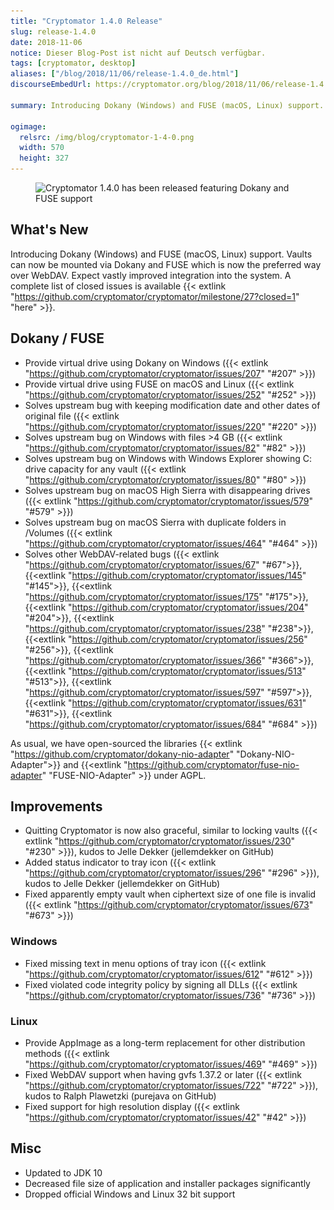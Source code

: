 ```yaml
---
title: "Cryptomator 1.4.0 Release"
slug: release-1.4.0
date: 2018-11-06
notice: Dieser Blog-Post ist nicht auf Deutsch verfügbar.
tags: [cryptomator, desktop]
aliases: ["/blog/2018/11/06/release-1.4.0_de.html"]
discourseEmbedUrl: https://cryptomator.org/blog/2018/11/06/release-1.4.0_en.html

summary: Introducing Dokany (Windows) and FUSE (macOS, Linux) support. Vaults can now be mounted via Dokany and FUSE which is now the preferred way over WebDAV. Expect vastly improved integration into the system.

ogimage:
  relsrc: /img/blog/cryptomator-1-4-0.png
  width: 570
  height: 327
---
```

<figure class="text-center">
  <img class="inline-block" src="/img/blog/cryptomator-1-4-0.png" srcset="/img/blog/cryptomator-1-4-0.png 1x, /img/blog/cryptomator-1-4-0@2x.png 2x" alt="Cryptomator 1.4.0 has been released featuring Dokany and FUSE support" />
</figure>

## What's New
Introducing Dokany (Windows) and FUSE (macOS, Linux) support. Vaults can now be mounted via Dokany and FUSE which is now the preferred way over WebDAV. Expect vastly improved integration into the system. A complete list of closed issues is available {{< extlink "https://github.com/cryptomator/cryptomator/milestone/27?closed=1" "here" >}}.

## Dokany / FUSE
- Provide virtual drive using Dokany on Windows ({{< extlink "https://github.com/cryptomator/cryptomator/issues/207" "#207" >}})
- Provide virtual drive using FUSE on macOS and Linux ({{< extlink "https://github.com/cryptomator/cryptomator/issues/252" "#252" >}})
- Solves upstream bug with keeping modification date and other dates of original file ({{< extlink "https://github.com/cryptomator/cryptomator/issues/220" "#220" >}})
- Solves upstream bug on Windows with files >4 GB ({{< extlink "https://github.com/cryptomator/cryptomator/issues/82" "#82" >}})
- Solves upstream bug on Windows with Windows Explorer showing C: drive capacity for any vault ({{< extlink "https://github.com/cryptomator/cryptomator/issues/80" "#80" >}})
- Solves upstream bug on macOS High Sierra with disappearing drives ({{< extlink "https://github.com/cryptomator/cryptomator/issues/579" "#579" >}})
- Solves upstream bug on macOS Sierra with duplicate folders in /Volumes ({{< extlink "https://github.com/cryptomator/cryptomator/issues/464" "#464" >}})
- Solves other WebDAV-related bugs ({{< extlink "https://github.com/cryptomator/cryptomator/issues/67" "#67">}}, {{<extlink "https://github.com/cryptomator/cryptomator/issues/145" "#145">}}, {{<extlink "https://github.com/cryptomator/cryptomator/issues/175" "#175">}}, {{<extlink "https://github.com/cryptomator/cryptomator/issues/204" "#204">}}, {{<extlink "https://github.com/cryptomator/cryptomator/issues/238" "#238">}}, {{<extlink "https://github.com/cryptomator/cryptomator/issues/256" "#256">}}, {{<extlink "https://github.com/cryptomator/cryptomator/issues/366" "#366">}}, {{<extlink "https://github.com/cryptomator/cryptomator/issues/513" "#513">}}, {{<extlink "https://github.com/cryptomator/cryptomator/issues/597" "#597">}}, {{<extlink "https://github.com/cryptomator/cryptomator/issues/631" "#631">}}, {{<extlink "https://github.com/cryptomator/cryptomator/issues/684" "#684" >}})

As usual, we have open-sourced the libraries {{< extlink "https://github.com/cryptomator/dokany-nio-adapter" "Dokany-NIO-Adapter">}} and {{<extlink "https://github.com/cryptomator/fuse-nio-adapter" "FUSE-NIO-Adapter" >}} under AGPL.

## Improvements
- Quitting Cryptomator is now also graceful, similar to locking vaults ({{< extlink "https://github.com/cryptomator/cryptomator/issues/230" "#230" >}}), kudos to Jelle Dekker (jellemdekker on GitHub)
- Added status indicator to tray icon ({{< extlink "https://github.com/cryptomator/cryptomator/issues/296" "#296" >}}), kudos to Jelle Dekker (jellemdekker on GitHub)
- Fixed apparently empty vault when ciphertext size of one file is invalid ({{< extlink "https://github.com/cryptomator/cryptomator/issues/673" "#673" >}})

### Windows
- Fixed missing text in menu options of tray icon ({{< extlink "https://github.com/cryptomator/cryptomator/issues/612" "#612" >}})
- Fixed violated code integrity policy by signing all DLLs ({{< extlink "https://github.com/cryptomator/cryptomator/issues/736" "#736" >}})

### Linux
- Provide AppImage as a long-term replacement for other distribution methods ({{< extlink "https://github.com/cryptomator/cryptomator/issues/469" "#469" >}})
- Fixed WebDAV support when having gvfs 1.37.2 or later ({{< extlink "https://github.com/cryptomator/cryptomator/issues/722" "#722" >}}), kudos to Ralph Plawetzki (purejava on GitHub)
- Fixed support for high resolution display ({{< extlink "https://github.com/cryptomator/cryptomator/issues/42" "#42" >}})

## Misc
- Updated to JDK 10
- Decreased file size of application and installer packages significantly
- Dropped official Windows and Linux 32 bit support

